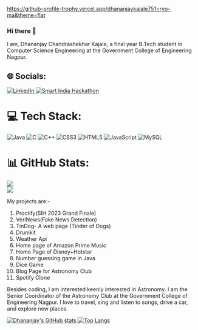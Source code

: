 https://github-profile-trophy.vercel.app/dhananjaykajale751=ryo-ma&theme=flat
### Hi there 👋

I am, Dhananjay Chandrashekhar Kajale, a final year B.Tech student in Computer Science Engineering at the Government College of Engineering Nagpur.
## 🌐 Socials:
  <a href="https://www.linkedin.com/in/dhananjay-chandrashekhar-kajale-252904223/">
    <img src="https://img.shields.io/badge/LinkedIn-0077B5?style=for-the-badge&logo=linkedin&logoColor=white" alt="LinkedIn">
      <img src="https://img.shields.io/badge/Smart%20India%20Hackathon-2023-008000" alt="Smart India Hackathon">
  </a>

# 💻 Tech Stack:
![Java](https://img.shields.io/badge/java-%23323330.svg?style=for-the-badge&logo=java&logoColor=%23F7DF1E) ![C](https://img.shields.io/badge/c-%2300599C.svg?style=for-the-badge&logo=c&logoColor=white) ![C++](https://img.shields.io/badge/c++-%2300599C.svg?style=for-the-badge&logo=c%2B%2B&logoColor=white) ![CSS3](https://img.shields.io/badge/css3-%231572B6.svg?style=for-the-badge&logo=css3&logoColor=white) ![HTML5](https://img.shields.io/badge/html5-%23E34F26.svg?style=for-the-badge&logo=html5&logoColor=white) ![JavaScript](https://img.shields.io/badge/javascript-%23323330.svg?style=for-the-badge&logo=javascript&logoColor=%23F7DF1E) ![MySQL](https://img.shields.io/badge/mysql-%2300f.svg?style=for-the-badge&logo=mysql&logoColor=white)
# 📊 GitHub Stats:
![](https://github-readme-streak-stats.herokuapp.com/?user=dhananjaykajale751&theme=dark&hide_border=false)<br/>
![](https://github-readme-stats.vercel.app/api/top-langs/?username=dhananjaykajale751&theme=dark&hide_border=false&include_all_commits=true&count_private=true&layout=compact)

My projects are:-

1. Proctify(SIH 2023 Grand Finale)
2. VeriNews(Fake News Detection) 
3. TinDog- A web page (Tinder of Dogs)
4. Drumkit
5. Weather Api
6. Home page of Amazon Prime Music
7. Home Page of Disney+Hotstar
8. Number guessing game in Java
9. Dice Game
10. Blog Page for Astronomy Club
11. Spotify Clone

Besides coding, I am interested keenly interested in Astronomy. I am the Senior Coordinator of the Astronomy Club at the Government College of Engineering Nagpur.
I love to travel, sing and listen to songs, drive a car, and explore new places.
<div>
  <a href="https://github.com/anuraghazra/github-readme-stats">
    <img src="https://github-readme-stats.vercel.app/api?username=dhananjaykajale751" alt="Dhananjay's GitHub stats">
  </a>
  <a href="https://github.com/anuraghazra/github-readme-stats">
    <img src="https://github-readme-stats.vercel.app/api/top-langs/?username=dhananjaykajale751" alt="Top Langs">
  </a>
</div>
